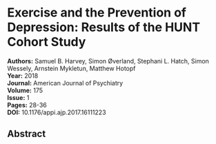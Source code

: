 # Exercise and the Prevention of Depression: Results of the HUNT Cohort Study

**Authors:** Samuel B. Harvey, Simon Øverland, Stephani L. Hatch, Simon Wessely, Arnstein Mykletun, Matthew Hotopf  
**Year:** 2018  
**Journal:** American Journal of Psychiatry  
**Volume:** 175  
**Issue:** 1  
**Pages:** 28-36  
**DOI:** 10.1176/appi.ajp.2017.16111223  

## Abstract


